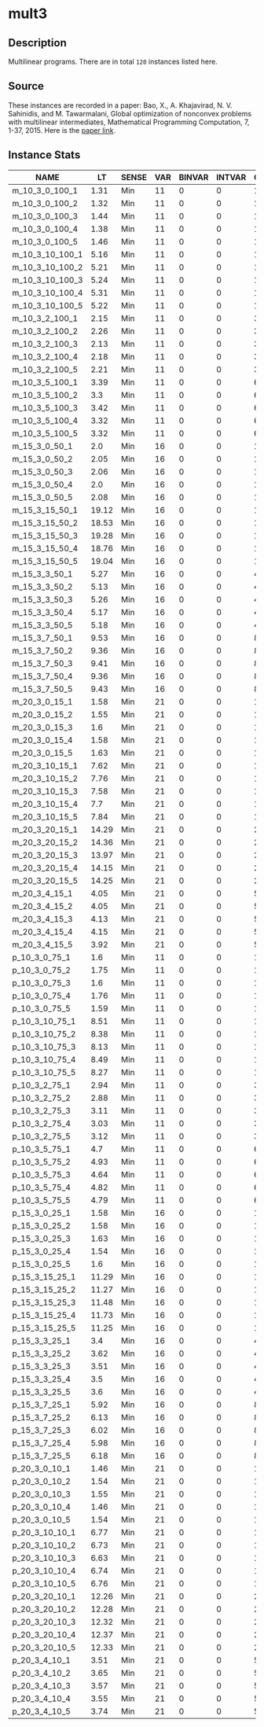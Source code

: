# mult3

## Description
Multilinear programs. There are in total `120` instances listed here.

## Source
These instances are recorded in a paper: Bao, X., A. Khajavirad, N. V. Sahinidis, and M. Tawarmalani, Global optimization of nonconvex problems with multilinear intermediates, Mathematical Programming Computation, 7, 1-37, 2015. Here is the [paper link](https://link.springer.com/article/10.1007/s12532-014-0073-z).

## Instance Stats
| NAME | LT | SENSE | VAR | BINVAR | INTVAR | CON | LINCON | NLCONS | OTHERCONS |
|------|----|-------|-----|--------|--------|-----|--------|--------|-----------|
| m_10_3_0_100_1 | 1.31 | Min | 11 | 0 | 0 | 1 | 0 | 1 | 0 |
| m_10_3_0_100_2 | 1.32 | Min | 11 | 0 | 0 | 1 | 0 | 1 | 0 |
| m_10_3_0_100_3 | 1.44 | Min | 11 | 0 | 0 | 1 | 0 | 1 | 0 |
| m_10_3_0_100_4 | 1.38 | Min | 11 | 0 | 0 | 1 | 0 | 1 | 0 |
| m_10_3_0_100_5 | 1.46 | Min | 11 | 0 | 0 | 1 | 0 | 1 | 0 |
| m_10_3_10_100_1 | 5.16 | Min | 11 | 0 | 0 | 11 | 0 | 11 | 0 |
| m_10_3_10_100_2 | 5.21 | Min | 11 | 0 | 0 | 11 | 0 | 11 | 0 |
| m_10_3_10_100_3 | 5.24 | Min | 11 | 0 | 0 | 11 | 0 | 11 | 0 |
| m_10_3_10_100_4 | 5.31 | Min | 11 | 0 | 0 | 11 | 0 | 11 | 0 |
| m_10_3_10_100_5 | 5.22 | Min | 11 | 0 | 0 | 11 | 0 | 11 | 0 |
| m_10_3_2_100_1 | 2.15 | Min | 11 | 0 | 0 | 3 | 0 | 3 | 0 |
| m_10_3_2_100_2 | 2.26 | Min | 11 | 0 | 0 | 3 | 0 | 3 | 0 |
| m_10_3_2_100_3 | 2.13 | Min | 11 | 0 | 0 | 3 | 0 | 3 | 0 |
| m_10_3_2_100_4 | 2.18 | Min | 11 | 0 | 0 | 3 | 0 | 3 | 0 |
| m_10_3_2_100_5 | 2.21 | Min | 11 | 0 | 0 | 3 | 0 | 3 | 0 |
| m_10_3_5_100_1 | 3.39 | Min | 11 | 0 | 0 | 6 | 0 | 6 | 0 |
| m_10_3_5_100_2 | 3.3 | Min | 11 | 0 | 0 | 6 | 0 | 6 | 0 |
| m_10_3_5_100_3 | 3.42 | Min | 11 | 0 | 0 | 6 | 0 | 6 | 0 |
| m_10_3_5_100_4 | 3.32 | Min | 11 | 0 | 0 | 6 | 0 | 6 | 0 |
| m_10_3_5_100_5 | 3.32 | Min | 11 | 0 | 0 | 6 | 0 | 6 | 0 |
| m_15_3_0_50_1 | 2.0 | Min | 16 | 0 | 0 | 1 | 0 | 1 | 0 |
| m_15_3_0_50_2 | 2.05 | Min | 16 | 0 | 0 | 1 | 0 | 1 | 0 |
| m_15_3_0_50_3 | 2.06 | Min | 16 | 0 | 0 | 1 | 0 | 1 | 0 |
| m_15_3_0_50_4 | 2.0 | Min | 16 | 0 | 0 | 1 | 0 | 1 | 0 |
| m_15_3_0_50_5 | 2.08 | Min | 16 | 0 | 0 | 1 | 0 | 1 | 0 |
| m_15_3_15_50_1 | 19.12 | Min | 16 | 0 | 0 | 16 | 0 | 16 | 0 |
| m_15_3_15_50_2 | 18.53 | Min | 16 | 0 | 0 | 16 | 0 | 16 | 0 |
| m_15_3_15_50_3 | 19.28 | Min | 16 | 0 | 0 | 16 | 0 | 16 | 0 |
| m_15_3_15_50_4 | 18.76 | Min | 16 | 0 | 0 | 16 | 0 | 16 | 0 |
| m_15_3_15_50_5 | 19.04 | Min | 16 | 0 | 0 | 16 | 0 | 16 | 0 |
| m_15_3_3_50_1 | 5.27 | Min | 16 | 0 | 0 | 4 | 0 | 4 | 0 |
| m_15_3_3_50_2 | 5.13 | Min | 16 | 0 | 0 | 4 | 0 | 4 | 0 |
| m_15_3_3_50_3 | 5.26 | Min | 16 | 0 | 0 | 4 | 0 | 4 | 0 |
| m_15_3_3_50_4 | 5.17 | Min | 16 | 0 | 0 | 4 | 0 | 4 | 0 |
| m_15_3_3_50_5 | 5.18 | Min | 16 | 0 | 0 | 4 | 0 | 4 | 0 |
| m_15_3_7_50_1 | 9.53 | Min | 16 | 0 | 0 | 8 | 0 | 8 | 0 |
| m_15_3_7_50_2 | 9.36 | Min | 16 | 0 | 0 | 8 | 0 | 8 | 0 |
| m_15_3_7_50_3 | 9.41 | Min | 16 | 0 | 0 | 8 | 0 | 8 | 0 |
| m_15_3_7_50_4 | 9.36 | Min | 16 | 0 | 0 | 8 | 0 | 8 | 0 |
| m_15_3_7_50_5 | 9.43 | Min | 16 | 0 | 0 | 8 | 0 | 8 | 0 |
| m_20_3_0_15_1 | 1.58 | Min | 21 | 0 | 0 | 1 | 0 | 1 | 0 |
| m_20_3_0_15_2 | 1.55 | Min | 21 | 0 | 0 | 1 | 0 | 1 | 0 |
| m_20_3_0_15_3 | 1.6 | Min | 21 | 0 | 0 | 1 | 0 | 1 | 0 |
| m_20_3_0_15_4 | 1.58 | Min | 21 | 0 | 0 | 1 | 0 | 1 | 0 |
| m_20_3_0_15_5 | 1.63 | Min | 21 | 0 | 0 | 1 | 0 | 1 | 0 |
| m_20_3_10_15_1 | 7.62 | Min | 21 | 0 | 0 | 11 | 0 | 11 | 0 |
| m_20_3_10_15_2 | 7.76 | Min | 21 | 0 | 0 | 11 | 0 | 11 | 0 |
| m_20_3_10_15_3 | 7.58 | Min | 21 | 0 | 0 | 11 | 0 | 11 | 0 |
| m_20_3_10_15_4 | 7.7 | Min | 21 | 0 | 0 | 11 | 0 | 11 | 0 |
| m_20_3_10_15_5 | 7.84 | Min | 21 | 0 | 0 | 11 | 0 | 11 | 0 |
| m_20_3_20_15_1 | 14.29 | Min | 21 | 0 | 0 | 21 | 0 | 21 | 0 |
| m_20_3_20_15_2 | 14.36 | Min | 21 | 0 | 0 | 21 | 0 | 21 | 0 |
| m_20_3_20_15_3 | 13.97 | Min | 21 | 0 | 0 | 21 | 0 | 21 | 0 |
| m_20_3_20_15_4 | 14.15 | Min | 21 | 0 | 0 | 21 | 0 | 21 | 0 |
| m_20_3_20_15_5 | 14.25 | Min | 21 | 0 | 0 | 21 | 0 | 21 | 0 |
| m_20_3_4_15_1 | 4.05 | Min | 21 | 0 | 0 | 5 | 0 | 5 | 0 |
| m_20_3_4_15_2 | 4.05 | Min | 21 | 0 | 0 | 5 | 0 | 5 | 0 |
| m_20_3_4_15_3 | 4.13 | Min | 21 | 0 | 0 | 5 | 0 | 5 | 0 |
| m_20_3_4_15_4 | 4.15 | Min | 21 | 0 | 0 | 5 | 0 | 5 | 0 |
| m_20_3_4_15_5 | 3.92 | Min | 21 | 0 | 0 | 5 | 0 | 5 | 0 |
| p_10_3_0_75_1 | 1.6 | Min | 11 | 0 | 0 | 1 | 0 | 1 | 0 |
| p_10_3_0_75_2 | 1.75 | Min | 11 | 0 | 0 | 1 | 0 | 1 | 0 |
| p_10_3_0_75_3 | 1.6 | Min | 11 | 0 | 0 | 1 | 0 | 1 | 0 |
| p_10_3_0_75_4 | 1.76 | Min | 11 | 0 | 0 | 1 | 0 | 1 | 0 |
| p_10_3_0_75_5 | 1.59 | Min | 11 | 0 | 0 | 1 | 0 | 1 | 0 |
| p_10_3_10_75_1 | 8.51 | Min | 11 | 0 | 0 | 11 | 0 | 11 | 0 |
| p_10_3_10_75_2 | 8.38 | Min | 11 | 0 | 0 | 11 | 0 | 11 | 0 |
| p_10_3_10_75_3 | 8.13 | Min | 11 | 0 | 0 | 11 | 0 | 11 | 0 |
| p_10_3_10_75_4 | 8.49 | Min | 11 | 0 | 0 | 11 | 0 | 11 | 0 |
| p_10_3_10_75_5 | 8.27 | Min | 11 | 0 | 0 | 11 | 0 | 11 | 0 |
| p_10_3_2_75_1 | 2.94 | Min | 11 | 0 | 0 | 3 | 0 | 3 | 0 |
| p_10_3_2_75_2 | 2.88 | Min | 11 | 0 | 0 | 3 | 0 | 3 | 0 |
| p_10_3_2_75_3 | 3.11 | Min | 11 | 0 | 0 | 3 | 0 | 3 | 0 |
| p_10_3_2_75_4 | 3.03 | Min | 11 | 0 | 0 | 3 | 0 | 3 | 0 |
| p_10_3_2_75_5 | 3.12 | Min | 11 | 0 | 0 | 3 | 0 | 3 | 0 |
| p_10_3_5_75_1 | 4.7 | Min | 11 | 0 | 0 | 6 | 0 | 6 | 0 |
| p_10_3_5_75_2 | 4.93 | Min | 11 | 0 | 0 | 6 | 0 | 6 | 0 |
| p_10_3_5_75_3 | 4.64 | Min | 11 | 0 | 0 | 6 | 0 | 6 | 0 |
| p_10_3_5_75_4 | 4.82 | Min | 11 | 0 | 0 | 6 | 0 | 6 | 0 |
| p_10_3_5_75_5 | 4.79 | Min | 11 | 0 | 0 | 6 | 0 | 6 | 0 |
| p_15_3_0_25_1 | 1.58 | Min | 16 | 0 | 0 | 1 | 0 | 1 | 0 |
| p_15_3_0_25_2 | 1.58 | Min | 16 | 0 | 0 | 1 | 0 | 1 | 0 |
| p_15_3_0_25_3 | 1.63 | Min | 16 | 0 | 0 | 1 | 0 | 1 | 0 |
| p_15_3_0_25_4 | 1.54 | Min | 16 | 0 | 0 | 1 | 0 | 1 | 0 |
| p_15_3_0_25_5 | 1.6 | Min | 16 | 0 | 0 | 1 | 0 | 1 | 0 |
| p_15_3_15_25_1 | 11.29 | Min | 16 | 0 | 0 | 16 | 0 | 16 | 0 |
| p_15_3_15_25_2 | 11.27 | Min | 16 | 0 | 0 | 16 | 0 | 16 | 0 |
| p_15_3_15_25_3 | 11.48 | Min | 16 | 0 | 0 | 16 | 0 | 16 | 0 |
| p_15_3_15_25_4 | 11.73 | Min | 16 | 0 | 0 | 16 | 0 | 16 | 0 |
| p_15_3_15_25_5 | 11.25 | Min | 16 | 0 | 0 | 16 | 0 | 16 | 0 |
| p_15_3_3_25_1 | 3.4 | Min | 16 | 0 | 0 | 4 | 0 | 4 | 0 |
| p_15_3_3_25_2 | 3.62 | Min | 16 | 0 | 0 | 4 | 0 | 4 | 0 |
| p_15_3_3_25_3 | 3.51 | Min | 16 | 0 | 0 | 4 | 0 | 4 | 0 |
| p_15_3_3_25_4 | 3.5 | Min | 16 | 0 | 0 | 4 | 0 | 4 | 0 |
| p_15_3_3_25_5 | 3.6 | Min | 16 | 0 | 0 | 4 | 0 | 4 | 0 |
| p_15_3_7_25_1 | 5.92 | Min | 16 | 0 | 0 | 8 | 0 | 8 | 0 |
| p_15_3_7_25_2 | 6.13 | Min | 16 | 0 | 0 | 8 | 0 | 8 | 0 |
| p_15_3_7_25_3 | 6.02 | Min | 16 | 0 | 0 | 8 | 0 | 8 | 0 |
| p_15_3_7_25_4 | 5.98 | Min | 16 | 0 | 0 | 8 | 0 | 8 | 0 |
| p_15_3_7_25_5 | 6.18 | Min | 16 | 0 | 0 | 8 | 0 | 8 | 0 |
| p_20_3_0_10_1 | 1.46 | Min | 21 | 0 | 0 | 1 | 0 | 1 | 0 |
| p_20_3_0_10_2 | 1.54 | Min | 21 | 0 | 0 | 1 | 0 | 1 | 0 |
| p_20_3_0_10_3 | 1.55 | Min | 21 | 0 | 0 | 1 | 0 | 1 | 0 |
| p_20_3_0_10_4 | 1.46 | Min | 21 | 0 | 0 | 1 | 0 | 1 | 0 |
| p_20_3_0_10_5 | 1.54 | Min | 21 | 0 | 0 | 1 | 0 | 1 | 0 |
| p_20_3_10_10_1 | 6.77 | Min | 21 | 0 | 0 | 11 | 0 | 11 | 0 |
| p_20_3_10_10_2 | 6.73 | Min | 21 | 0 | 0 | 11 | 0 | 11 | 0 |
| p_20_3_10_10_3 | 6.63 | Min | 21 | 0 | 0 | 11 | 0 | 11 | 0 |
| p_20_3_10_10_4 | 6.74 | Min | 21 | 0 | 0 | 11 | 0 | 11 | 0 |
| p_20_3_10_10_5 | 6.76 | Min | 21 | 0 | 0 | 11 | 0 | 11 | 0 |
| p_20_3_20_10_1 | 12.26 | Min | 21 | 0 | 0 | 21 | 0 | 21 | 0 |
| p_20_3_20_10_2 | 12.28 | Min | 21 | 0 | 0 | 21 | 0 | 21 | 0 |
| p_20_3_20_10_3 | 12.32 | Min | 21 | 0 | 0 | 21 | 0 | 21 | 0 |
| p_20_3_20_10_4 | 12.37 | Min | 21 | 0 | 0 | 21 | 0 | 21 | 0 |
| p_20_3_20_10_5 | 12.33 | Min | 21 | 0 | 0 | 21 | 0 | 21 | 0 |
| p_20_3_4_10_1 | 3.51 | Min | 21 | 0 | 0 | 5 | 0 | 5 | 0 |
| p_20_3_4_10_2 | 3.65 | Min | 21 | 0 | 0 | 5 | 0 | 5 | 0 |
| p_20_3_4_10_3 | 3.57 | Min | 21 | 0 | 0 | 5 | 0 | 5 | 0 |
| p_20_3_4_10_4 | 3.55 | Min | 21 | 0 | 0 | 5 | 0 | 5 | 0 |
| p_20_3_4_10_5 | 3.74 | Min | 21 | 0 | 0 | 5 | 0 | 5 | 0 |
